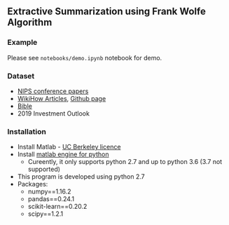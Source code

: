 ## Extractive Summarization using Frank Wolfe Algorithm

### Example
Please see `notebooks/demo.ipynb` notebook for demo.

### Dataset
  - [NIPS conference papers](https://www.kaggle.com/benhamner/nips-papers#papers.csv)
  - [WikiHow Articles](https://ucsb.app.box.com/s/ap23l8gafpezf4tq3wapr6u8241zz358), [Github page](https://github.com/mahnazkoupaee/WikiHow-Dataset)
  - [Bible](http://www.bibleprotector.com/)
  - 2019 Investment Outlook

### Installation
  - Install Matlab - [UC Berkeley licence ](https://www.mathworks.com/academia/tah-portal/berkeley-731130.html)
  - Install [matlab engine for python](https://www.mathworks.com/help/matlab/matlab_external/install-the-matlab-engine-for-python.html)
    - Cureently, it only supports python 2.7 and up to python 3.6 (3.7 not supported)
  - This program is developed using python 2.7
  - Packages:
    - numpy==1.16.2
    - pandas==0.24.1
    - scikit-learn==0.20.2
    - scipy==1.2.1
